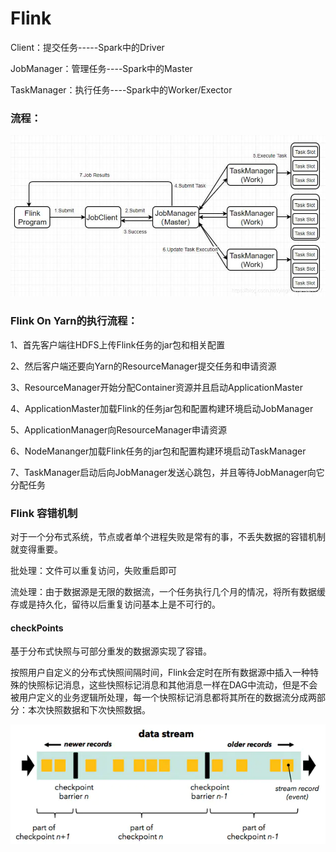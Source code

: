
# Flink
Client：提交任务-----Spark中的Driver

JobManager：管理任务----Spark中的Master

TaskManager：执行任务----Spark中的Worker/Exector

### 流程：
![图片](src/main/resources/img/flink.png)

### Flink On Yarn的执行流程：

1、首先客户端往HDFS上传Flink任务的jar包和相关配置

2、然后客户端还要向Yarn的ResourceManager提交任务和申请资源

3、ResourceManager开始分配Container资源并且启动ApplicationMaster

4、ApplicationMaster加载Flink的任务jar包和配置构建环境启动JobManager

5、ApplicationManager向ResourceManager申请资源

6、NodeMananger加载Flink任务的jar包和配置构建环境启动TaskManager

7、TaskManager启动后向JobManager发送心跳包，并且等待JobManager向它分配任务

### Flink 容错机制
对于一个分布式系统，节点或者单个进程失败是常有的事，不丢失数据的容错机制就变得重要。

批处理：文件可以重复访问，失败重启即可

流处理：由于数据源是无限的数据流，一个任务执行几个月的情况，将所有数据缓存或是持久化，留待以后重复访问基本上是不可行的。

#### checkPoints
基于分布式快照与可部分重发的数据源实现了容错。

按照用户自定义的分布式快照间隔时间，Flink会定时在所有数据源中插入一种特殊的快照标记消息，这些快照标记消息和其他消息一样在DAG中流动，但是不会被用户定义的业务逻辑所处理，每一个快照标记消息都将其所在的数据流分成两部分：本次快照数据和下次快照数据。

![图片](src/main/resources/img/checkpoint.png)
